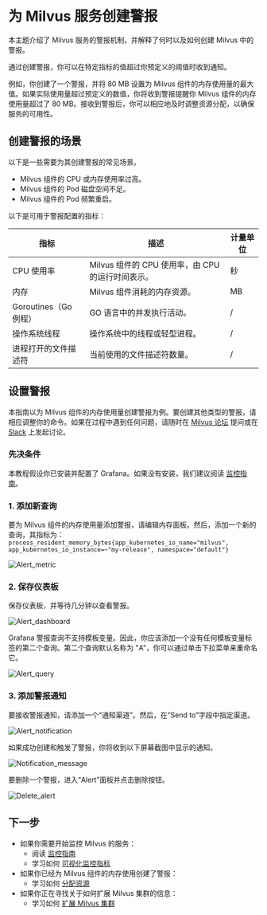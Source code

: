 


# 为 Milvus 服务创建警报

本主题介绍了 Milvus 服务的警报机制，并解释了何时以及如何创建 Milvus 中的警报。

通过创建警报，你可以在特定指标的值超过你预定义的阈值时收到通知。

例如，你创建了一个警报，并将 80 MB 设置为 Milvus 组件的内存使用量的最大值。如果实际使用量超过预定义的数值，你将收到警报提醒你 Milvus 组件的内存使用量超过了 80 MB。接收到警报后，你可以相应地及时调整资源分配，以确保服务的可用性。

## 创建警报的场景

以下是一些需要为其创建警报的常见场景。

- Milvus 组件的 CPU 或内存使用率过高。
- Milvus 组件的 Pod 磁盘空间不足。
- Milvus 组件的 Pod 频繁重启。

以下是可用于警报配置的指标：

| 指标 | 描述 | 计量单位 |
| --------  | --------- | -------------- |
| CPU 使用率 | Milvus 组件的 CPU 使用率，由 CPU 的运行时间表示。 | 秒    |
| 内存 | Milvus 组件消耗的内存资源。 | MB    |
| Goroutines（Go 例程） | GO 语言中的并发执行活动。 |  /   |
| 操作系统线程 | 操作系统中的线程或轻型进程。 |   / |
| 进程打开的文件描述符 | 当前使用的文件描述符数量。 | /    |

## 设置警报
本指南以为 Milvus 组件的内存使用量创建警报为例。要创建其他类型的警报，请相应调整你的命令。如果在过程中遇到任何问题，请随时在 [Milvus 论坛](https://discuss.milvus.io/) 提问或在 [Slack](https://join.slack.com/t/milvusio/shared_invite/zt-e0u4qu3k-bI2GDNys3ZqX1YCJ9OM~GQ) 上发起讨论。

### 先决条件
本教程假设你已安装并配置了 Grafana。如果没有安装，我们建议阅读 [监控指南](/adminGuide/monitor/monitor.md)。

### 1. 添加新查询
要为 Milvus 组件的内存使用量添加警报，请编辑内存面板。然后，添加一个新的查询，其指标为：`process_resident_memory_bytes{app_kubernetes_io_name="milvus", app_kubernetes_io_instance=~"my-release", namespace="default"}`

![Alert_metric](/assets/alert_metric.png "添加警报")

### 2. 保存仪表板
保存仪表板，并等待几分钟以查看警报。

![Alert_dashboard](/assets/alert_dashboard.png "保存仪表板")

Grafana 警报查询不支持模板变量。因此，你应该添加一个没有任何模板变量标签的第二个查询。第二个查询默认名称为 "A"，你可以通过单击下拉菜单来重命名它。

![Alert_query](/assets/alert_query.png "新增的查询")

### 3. 添加警报通知
要接收警报通知，请添加一个“通知渠道”。然后，在“Send to”字段中指定渠道。

![Alert_notification](/assets/alert_notification.png "指定通知渠道")

如果成功创建和触发了警报，你将收到以下屏幕截图中显示的通知。

![Notification_message](/assets/notification_message.png "创建并触发警报")

要删除一个警报，进入“Alert”面板并点击删除按钮。

![Delete_alert](/assets/delete_alert.png "删除警报")

## 下一步



- 如果你需要开始监控 Milvus 的服务：
  - 阅读 [监控指南](/adminGuide/monitor/monitor.md)
  - 学习如何 [可视化监控指标](/adminGuide/monitor/visualize.md)
- 如果你已经为 Milvus 组件的内存使用创建了警报：
  - 学习如何 [分配资源](allocate.md#standalone)
- 如果你正在寻找关于如何扩展 Milvus 集群的信息：
  - 学习如何 [扩展 Milvus 集群](/adminGuide/scaleout.md)


